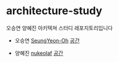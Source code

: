 # architecture-study
오승연 양혜진 아키텍쳐 스터디 레포지토리입니다

- 오승연 [SeungYeon-Oh](https://github.com/SeungYeon-Oh)
[공간](https://github.com/bnvs/architecture-study/~~~)

- 양혜진 [nukeolaf](https://github.com/nukeolaf)
[공간](https://github.com/bnvs/architecture-study/~~~)

